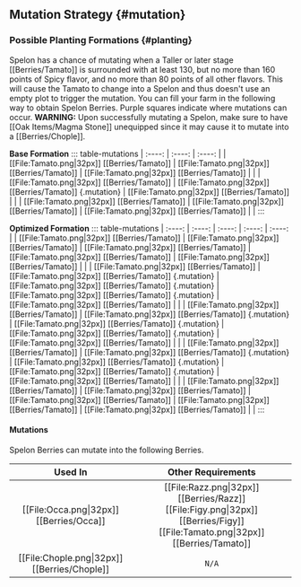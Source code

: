 ## Mutation Strategy {#mutation}

### Possible Planting Formations {#planting}

Spelon has a chance of mutating when a Taller or later stage [[Berries/Tamato]] is surrounded with at least 130, but no more than 160 points of Spicy flavor, and no more than 80 points of all other flavors. This will cause the Tamato to change into a Spelon and thus doesn't use an empty plot to trigger the mutation. You can fill your farm in the following way to obtain Spelon Berries. Purple squares indicate where mutations can occur.
**WARNING:** Upon successfully mutating a Spelon, make sure to have [[Oak Items/Magma Stone]] unequipped since it may cause it to mutate into a [[Berries/Chople]].

**Base Formation**
::: table-mutations
| :----: | :----: | :----: |
| [[File:Tamato.png\|32px]] [[Berries/Tamato]] | [[File:Tamato.png\|32px]] [[Berries/Tamato]] | [[File:Tamato.png\|32px]] [[Berries/Tamato]] | |
| [[File:Tamato.png\|32px]] [[Berries/Tamato]] | [[File:Tamato.png\|32px]] [[Berries/Tamato]] {.mutation} | [[File:Tamato.png\|32px]] [[Berries/Tamato]] | |
| [[File:Tamato.png\|32px]] [[Berries/Tamato]] | [[File:Tamato.png\|32px]] [[Berries/Tamato]] | [[File:Tamato.png\|32px]] [[Berries/Tamato]] | |
:::

**Optimized Formation**
::: table-mutations
| :----: | :----: | :----: | :----: | :----: |
| [[File:Tamato.png\|32px]] [[Berries/Tamato]] | [[File:Tamato.png\|32px]] [[Berries/Tamato]] | [[File:Tamato.png\|32px]] [[Berries/Tamato]] | [[File:Tamato.png\|32px]] [[Berries/Tamato]] | [[File:Tamato.png\|32px]] [[Berries/Tamato]] | |
| [[File:Tamato.png\|32px]] [[Berries/Tamato]] | [[File:Tamato.png\|32px]] [[Berries/Tamato]] {.mutation} | [[File:Tamato.png\|32px]] [[Berries/Tamato]] {.mutation} | [[File:Tamato.png\|32px]] [[Berries/Tamato]] {.mutation} | [[File:Tamato.png\|32px]] [[Berries/Tamato]] | |
| [[File:Tamato.png\|32px]] [[Berries/Tamato]] | [[File:Tamato.png\|32px]] [[Berries/Tamato]] {.mutation} | [[File:Tamato.png\|32px]] [[Berries/Tamato]] {.mutation} | [[File:Tamato.png\|32px]] [[Berries/Tamato]] {.mutation} | [[File:Tamato.png\|32px]] [[Berries/Tamato]] | |
| [[File:Tamato.png\|32px]] [[Berries/Tamato]] | [[File:Tamato.png\|32px]] [[Berries/Tamato]] {.mutation} | [[File:Tamato.png\|32px]] [[Berries/Tamato]] {.mutation} | [[File:Tamato.png\|32px]] [[Berries/Tamato]] {.mutation} | [[File:Tamato.png\|32px]] [[Berries/Tamato]] | |
| [[File:Tamato.png\|32px]] [[Berries/Tamato]] | [[File:Tamato.png\|32px]] [[Berries/Tamato]] | [[File:Tamato.png\|32px]] [[Berries/Tamato]] | [[File:Tamato.png\|32px]] [[Berries/Tamato]] | [[File:Tamato.png\|32px]] [[Berries/Tamato]] | |
:::

#### Mutations
Spelon Berries can mutate into the following Berries.

| Used In                                       | Other Requirements |
| :---:                                         | :---: |
| [[File:Occa.png\|32px]] [[Berries/Occa]]      | [[File:Razz.png\|32px]] [[Berries/Razz]] [[File:Figy.png\|32px]] [[Berries/Figy]] [[File:Tamato.png\|32px]] [[Berries/Tamato]] |
| [[File:Chople.png\|32px]] [[Berries/Chople]]  | `N/A` |